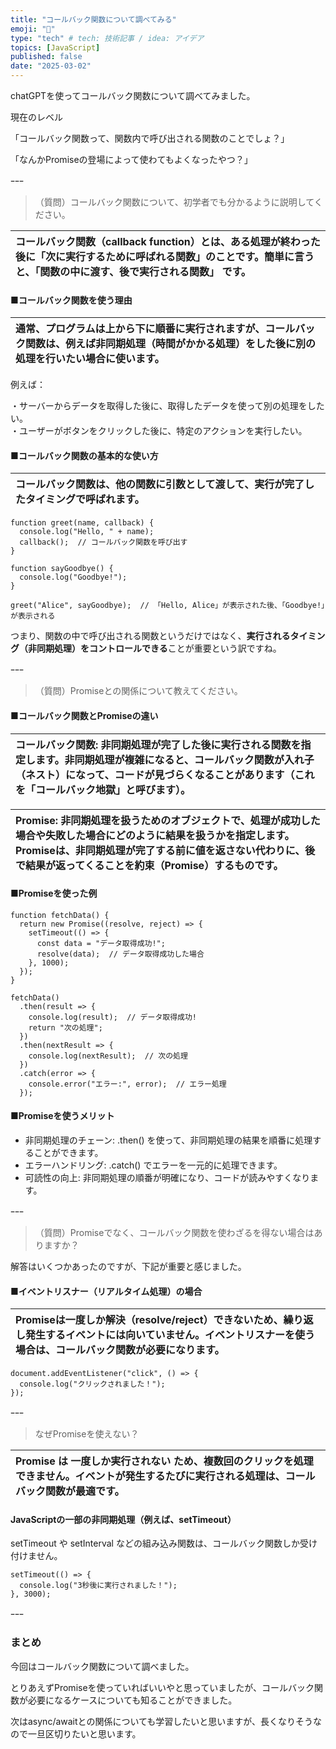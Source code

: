 ```yaml
---
title: "コールバック関数について調べてみる"
emoji: "🌟"
type: "tech" # tech: 技術記事 / idea: アイデア
topics: [JavaScript]
published: false
date: "2025-03-02"
---
```


chatGPTを使ってコールバック関数について調べてみました。

現在のレベル

「コールバック関数って、関数内で呼び出される関数のことでしょ？」

「なんかPromiseの登場によって使わてもよくなったやつ？」

ｰｰｰ

> （質問）コールバック関数について、初学者でも分かるように説明してください。

コールバック関数（callback function）とは、ある処理が終わった後に「次に実行するために呼ばれる関数」のことです。簡単に言うと、「関数の中に渡す、後で実行される関数」 です。|
:-|

#### ■コールバック関数を使う理由
通常、プログラムは上から下に順番に実行されますが、コールバック関数は、例えば非同期処理（時間がかかる処理）をした後に別の処理を行いたい場合に使います。|
:-|

例えば：  

・サーバーからデータを取得した後に、取得したデータを使って別の処理をしたい。  
・ユーザーがボタンをクリックした後に、特定のアクションを実行したい。

#### ■コールバック関数の基本的な使い方

コールバック関数は、他の関数に引数として渡して、実行が完了したタイミングで呼ばれます。|
:-|

~~~
function greet(name, callback) {
  console.log("Hello, " + name);
  callback();  // コールバック関数を呼び出す
}

function sayGoodbye() {
  console.log("Goodbye!");
}

greet("Alice", sayGoodbye);  // 「Hello, Alice」が表示された後、「Goodbye!」が表示される
~~~

つまり、関数の中で呼び出される関数というだけではなく、**実行されるタイミング（非同期処理）をコントロールできる**ことが重要という訳ですね。

ｰｰｰ

> （質問）Promiseとの関係について教えてください。

#### ■コールバック関数とPromiseの違い

コールバック関数: 非同期処理が完了した後に実行される関数を指定します。非同期処理が複雑になると、コールバック関数が入れ子（ネスト）になって、コードが見づらくなることがあります（これを「コールバック地獄」と呼びます）。|
:-|

Promise: 非同期処理を扱うためのオブジェクトで、処理が成功した場合や失敗した場合にどのように結果を扱うかを指定します。Promiseは、非同期処理が完了する前に値を返さない代わりに、後で結果が返ってくることを約束（Promise）するものです。|
:-|

#### ■Promiseを使った例

~~~
function fetchData() {
  return new Promise((resolve, reject) => {
    setTimeout(() => {
      const data = "データ取得成功!";
      resolve(data);  // データ取得成功した場合
    }, 1000);
  });
}

fetchData()
  .then(result => {
    console.log(result);  // データ取得成功!
    return "次の処理";
  })
  .then(nextResult => {
    console.log(nextResult);  // 次の処理
  })
  .catch(error => {
    console.error("エラー:", error);  // エラー処理
  });
  ~~~

  #### ■Promiseを使うメリット
- 非同期処理のチェーン: .then() を使って、非同期処理の結果を順番に処理することができます。
- エラーハンドリング: .catch() でエラーを一元的に処理できます。
- 可読性の向上: 非同期処理の順番が明確になり、コードが読みやすくなります。

ｰｰｰ

> （質問）Promiseでなく、コールバック関数を使わざるを得ない場合はありますか？

解答はいくつかあったのですが、下記が重要と感じました。

#### ■イベントリスナー（リアルタイム処理）の場合

Promiseは一度しか解決（resolve/reject）できないため、繰り返し発生するイベントには向いていません。イベントリスナーを使う場合は、コールバック関数が必要になります。|
:-|

~~~
document.addEventListener("click", () => {
  console.log("クリックされました！");
});
~~~

ｰｰｰ

> なぜPromiseを使えない？

Promise は 一度しか実行されない ため、複数回のクリックを処理できません。イベントが発生するたびに実行される処理は、コールバック関数が最適です。|
:-|

#### JavaScriptの一部の非同期処理（例えば、setTimeout）

setTimeout や setInterval などの組み込み関数は、コールバック関数しか受け付けません。
~~~
setTimeout(() => {
  console.log("3秒後に実行されました！");
}, 3000);
~~~

ｰｰｰ

### まとめ

今回はコールバック関数について調べました。

とりあえずPromiseを使っていればいいやと思っていましたが、コールバック関数が必要になるケースについても知ることができました。

次はasync/awaitとの関係についても学習したいと思いますが、長くなりそうなので一旦区切りたいと思います。